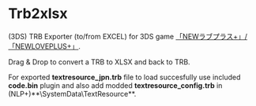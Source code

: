 # Trb2xlsx
(3DS) TRB Exporter (to/from EXCEL) for 3DS game [「NEWラブプラス+」/「NEWLOVEPLUS+」](http://www.konami.jp/products/newloveplus_plus/).


Drag & Drop to convert a TRB to XLSX and back to TRB.


For exported **textresource_jpn.trb** file to load succesfully use included **code.bin** plugin and also add modded **textresource_config.trb** in (NLP+)**\SystemData\TextResource\**.

